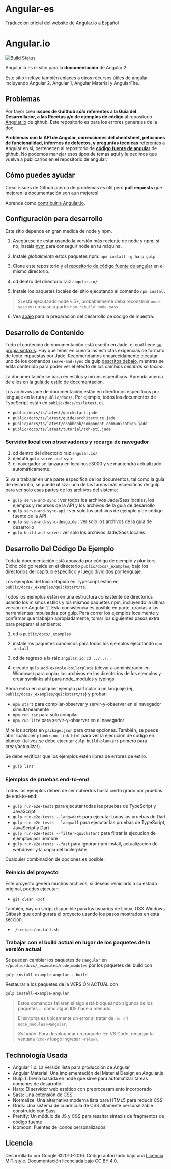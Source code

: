 # Angular-es
Traducción oficial del website de Angular.io a Español

# Angular.io
[![Build Status][travis-badge]][travis-badge-url]

Angular.io es el sitio para la **documentación** de Angular 2.

Este sitio incluye también enlaces a otros recursos útiles de angular incluyendo
Angular 2, Angular 1, Angular Material y AngularFire.

## Problemas

Por favor crea **issues de Guithub _sólo_ referentes a la Guía del Desarrollador, a las Recetas y/o de ejemplos de código** al
repositorio [Angular.io](https://github.com/angular/angular.io/issues) de github. Este repositorio es para los errores generales de la doc.

**Problemas con la API de Angular, correcciones del cheatsheet, peticiones de funcionalidad, informes de defectos, y preguntas técnicas** referentes a Angular en si,
pertenecen al repositorio de [**código fuente de angular**](https://github.com/angular/angular/issues) de github.
No podemos manejar esos tipos de temas aquí y le pedimos que vuelva a publicarlos en el repositorio de angular.

## Cómo puedes ayudar

Crear issues de Github acerca de problemas es útil pero **pull requests** que mejoren la documentación son aun mejores!

Aprende como [contribuir a Angular.io](https://github.com/angular/angular.js/blob/master/CONTRIBUTING.md).

## Configuración para desarrollo
Este sitio depende en gran medida de node y npm.

1. Asegúrese de estar usando la versión más reciente de node y npm;
si no, instala [nvm](https://github.com/creationix/nvm) para conseguir node en tu máquina.

2. Instale *globalmente* estos paquetes npm: `npm install -g harp gulp`

3. Clone este repositorio y el [repositorio de código fuente de angular](https://github.com/angular/angular) en el mismo directorio.

4. cd dentro del directorio raiz `angular.io/`

5. Instale los paquetes locales del sitio ejecutando el comando `npm install`
> Si está ejecutando node v.5+, probablemente deba reconstruir `node-sass` en un paso a parte: `npm rebuild node-sass`

6. Vea [abajo](#desarrollo-de-código-muestra) para la preparación del desarrollo de código de muestra.

## Desarrollo de Contenido
Todo el contenido de documentación está escrito en Jade, el cual tiene [su propia sintaxis](http://jade-lang.com/reference/).
Hay que tener en cuenta las estrictas exigencias de formato de texto impuestas por Jade.
Recomendamos encarecidamente ejecutar uno de los comandos `serve-and-sync` de gulp [descritos debajo](#serve-and-sync),
mientras se edita contenido para poder ver el efecto de los cambios *mientras se teclea*. 

La documentación se basa en estilos y mixins específicos.
Aprenda acerca de ellos en la [guía de estilo de documentación](https://angular.io/docs/ts/latest/styleguide.html).

Los archivos jade de documentación están en directorios específicos por lenguaje en la ruta `public/docs/`.
Por ejemplo, todos los documentos de TypeScript están en `public/docs/ts/latest`, ej.
- `public/docs/ts/latest/quickstart.jade`
- `public/docs/ts/latest/guide/architecture.jade`
- `public/docs/ts/latest/cookbook/component-communication.jade`
- `public/docs/ts/latest/tutorial/toh-pt5.jade`

### Servidor local con observadores y recarga de navegador
1. cd dentro del directorio raiz `angular.io/`
1. ejecute `gulp serve-and-sync`
1. el navegador se lanzará en localhost:3000 y se mantendrá actualizado automáticamente.

<a id="serve-and-sync"></a>
Si va a trabajar en una parte especifica de los documentos, tal como la guía de desarrollo, se puede utilizar una de las tareas más especificas de gulp para ver solo esas partes de los archivos del sistema:

* `gulp serve-and-sync` : ver todos los archivos Jade/Sass locales, los ejempos y recursos de la API y los archivos de la guía de desarrollo
* `gulp serve-and-sync-api` : ver solo los archivos de ejemplo y de código fuente de la API
* `gulp serve-and-sync-devguide` : ver solo los archivos de la guía de desarrollo
* `gulp build-and-serve` : ver solo los archivos Jade/Sass locales

## Desarrollo Del Código De Ejemplo

Toda la documentación está apoyada por código de ejemplo y plunkers.
Dicho código reside en el directorio `public/docs/_examples`, bajo los directorios del capítulo especifico y luego divididos por lenguaje.

Los ejemplos del Inicio Rápido en Typescript están en `public/docs/_examples/quickstart/ts`.

Todos los ejemplos están en una estructura consistente de directorios usando los mismos estilos y los mismos paquetes npm, incluyendo la última versión de Angular 2.
Esta consistencia es posible en parte, gracias a las herramientas impulsadas por gulp.
Para correr los ejemplos localmente y confirmar que trabajan apropiadamente,
tomar los siguientes pasos extra para preparar el ambiente:

1. cd a `public/docs/_examples`

1. instale los paquetes canónicos para todos los ejemplos ejecutando `npm install`

1. cd de regreso a la raiz `angular.io`: `cd ../../..`

1. ejecute `gulp add-example-boilerplate` (elevar a administrador en Windows)
para copiar los archivos en los directorios de los ejemplos y crear symlinks ahí para node_modules y typings.


Ahora entra en cualquier ejemplo particular a un languaje (ej., `public/docs/_examples/quickstart/ts`) y probar:
- `npm start`  para compilar-observar y servir-y-observar en el navegador simultaneamente
- `npm run tsc` para solo compilar
- `npm run lite` para servir-y-observar en el navegador

Mire los scripts en `package.json` para otras opciones.
También, se puede abrir cualquier `plunkr.no-link.html` para ver la ejecución de código en plunker
(tal vez se debe ejecutar `gulp build-plunkers` primero para crear/actualizar).

Se debe verificar que los ejemplos estén libres de errores de estilo.
- `gulp lint`

### Ejemplos de pruebas end-to-end

Todos los ejemplos deben de ser cubiertos hasta cierto grado por pruebas de end-to-end:
- `gulp run-e2e-tests` para ejecutar todas las pruebas de TypeScript y JavaScript
- `gulp run-e2e-tests --lang=dart` para ejecutar todas las pruebas de Dart
- `gulp run-e2e-tests --lang=all` para ejecutar las pruebas de TypeScript, JavaScript y Dart
- `gulp run-e2e-tests --filter=quickstart` para filtrar la ejecucion de ejemplos por nombre
- `gulp run-e2e-tests --fast` para ignorar npm install, actualizacion de webdriver y la copia del boilerplate

Cualquier combinación de opciones es posible.

### Reinicio del proyecto
Este proyecto genera muchos archivos, si deseas reiniciarlo a su estado original, puedes ejecutar:

- `git clean -xdf`

También, hay un script disponible para los usuarios de Linux, OSX Windows Gitbash que configurará el proyecto usando los pasos mostrados en esta sección:

- `./scripts/install.sh`

### Trabajar con el build actual en lugar de los paquetes de la versión actual
Se pueden cambiar los paquetes de `@angular` en `~/public/docs/_examples/node_modules` por los paquetes del build con
```
gulp install-example-angular --build
```
Restaurar a los paquetes de la VERSIÓN ACTUAL con
```
gulp install-example-angular
```
>Estos comandos fallaran si algo está bloqueando algunos de los paquetes ... como algún IDE hace a menudo.
>
>El síntoma es típicamente un error al tratar de `rm -rf node_modules/@angular`.
>
>_Solución_: Para desbloquear un paquete. En VS Code, recargar la ventana (`cmd-P` luego ingresar `>relow`).


## Technología Usada
- Angular 1.x: La versión lista para producción de Angular
- Angular Material: Una implementación del Material Design en Angular.js
- Gulp: Librería basada en node que sirve para automatizar tareas comunes de desarrollo
- Harp: El servidor web estático con preprocesamiento incorporado
- Sass: Una extensión de CSS.
- Normalize: Una alternativa moderna lista para HTML5 para reducir CSS
- Grids: Una sistema de cuadrícula de CSS altamente personalizable construido con Sass
- Prettify: Un módulo de JS y CSS para resaltar sintaxis de fragmentos de código fuente
- Icomoon: Fuentes de iconos personalizados


## Licencia
Desarrollado por Google ©2010-2016. Código autorizado bajo una [Licencia MIT-style](https://github.com/angular.io/blob/master/LICENSE). Documentación licenciada bajo [CC BY 4.0](http://creativecommons.org/licenses/by/4.0/).

[travis-badge]: https://travis-ci.org/angular/angular.io.svg?branch=master
[travis-badge-url]: https://travis-ci.org/angular/angular.io

